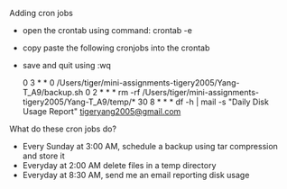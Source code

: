 Adding cron jobs
- open the crontab using command: crontab -e
- copy paste the following cronjobs into the crontab
- save and quit using :wq

	0 3 * * 0 /Users/tiger/mini-assignments-tigery2005/Yang-T_A9/backup.sh
	0 2 * * * rm -rf /Users/tiger/mini-assignments-tigery2005/Yang-T_A9/temp/*
	30 8 * * * df -h | mail -s "Daily Disk Usage Report" tigeryang2005@gmail.com

What do these cron jobs do?
- Every Sunday at 3:00 AM, schedule a backup using tar compression and store it
- Everyday at 2:00 AM delete files in a temp directory
- Everyday at 8:30 AM, send me an email reporting disk usage
